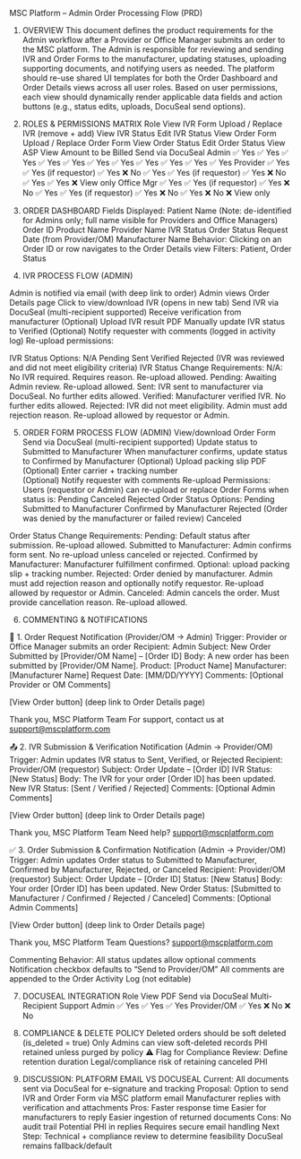 MSC Platform – Admin Order Processing Flow (PRD)

1. OVERVIEW
This document defines the product requirements for the Admin workflow after a Provider or Office Manager submits an order to the MSC platform. The Admin is responsible for reviewing and sending IVR and Order Forms to the manufacturer, updating statuses, uploading supporting documents, and notifying users as needed.
The platform should re-use shared UI templates for both the Order Dashboard and Order Details views across all user roles. Based on user permissions, each view should dynamically render applicable data fields and action buttons (e.g., status edits, uploads, DocuSeal send options).

2. ROLES & PERMISSIONS MATRIX
Role
View IVR Form
Upload / Replace IVR (remove + add)
View IVR Status
Edit IVR Status
View Order Form
Upload / Replace Order Form
View Order Status
Edit Order Status
View ASP
View Amount to be Billed
Send via DocuSeal
Admin
✅ Yes
✅ Yes
✅ Yes
✅ Yes
✅ Yes
✅ Yes
✅ Yes
✅ Yes
✅ Yes
✅ Yes
✅ Yes
Provider
✅ Yes
✅ Yes (if requestor)
✅ Yes
❌ No
✅ Yes
✅ Yes (if requestor)
✅ Yes
❌ No
✅ Yes
✅ Yes
❌ View only
Office Mgr
✅ Yes
✅ Yes (if requestor)
✅ Yes
❌ No
✅ Yes
✅ Yes (if requestor)
✅ Yes
❌ No
✅ Yes
❌ No
❌ View only


3. ORDER DASHBOARD
Fields Displayed:
Patient Name (Note: de-identified for Admins only; full name visible for Providers and Office Managers)
Order ID
Product Name
Provider Name
IVR Status
Order Status
Request Date (from Provider/OM)
Manufacturer Name
Behavior:
Clicking on an Order ID or row navigates to the Order Details view
Filters: Patient, Order Status

4. IVR PROCESS FLOW (ADMIN)

Admin is notified via email (with deep link to order)
Admin views Order Details page
Click to view/download IVR (opens in new tab)
Send IVR via DocuSeal (multi-recipient supported)
Receive verification from manufacturer
(Optional) Upload IVR result PDF
Manually update IVR status to Verified
(Optional) Notify requester with comments (logged in activity log)
Re-upload permissions:


IVR Status Options:
N/A
Pending
Sent
Verified
Rejected (IVR was reviewed and did not meet eligibility criteria)
IVR Status Change Requirements:
N/A: No IVR required. Requires reason. Re-upload allowed.
Pending: Awaiting Admin review. Re-upload allowed.
Sent: IVR sent to manufacturer via DocuSeal. No further edits allowed.
Verified: Manufacturer verified IVR. No further edits allowed.
Rejected: IVR did not meet eligibility. Admin must add rejection reason. Re-upload allowed by requestor or Admin.


5. ORDER FORM PROCESS FLOW (ADMIN)
View/download Order Form
Send via DocuSeal (multi-recipient supported)
Update status to Submitted to Manufacturer
When manufacturer confirms, update status to Confirmed by Manufacturer
(Optional) Upload packing slip PDF
(Optional) Enter carrier + tracking number  
(Optional) Notify requester with comments
Re-upload Permissions:
Users (requestor or Admin) can re-upload or replace Order Forms when status is:
Pending
Canceled
Rejected
Order Status Options:
Pending
Submitted to Manufacturer
Confirmed by Manufacturer
Rejected (Order was denied by the manufacturer or failed review)
Canceled

Order Status Change Requirements:
Pending: Default status after submission. Re-upload allowed.
Submitted to Manufacturer: Admin confirms form sent. No re-upload unless canceled or rejected.
Confirmed by Manufacturer: Manufacturer fulfillment confirmed. Optional: upload packing slip + tracking number.
Rejected: Order denied by manufacturer. Admin must add rejection reason and optionally notify requestor. Re-upload allowed by requestor or Admin.
Canceled: Admin cancels the order. Must provide cancellation reason. Re-upload allowed.


6. COMMENTING & NOTIFICATIONS

📨 1. Order Request Notification (Provider/OM → Admin)
Trigger: Provider or Office Manager submits an order
Recipient: Admin
Subject: New Order Submitted by [Provider/OM Name] – [Order ID]
Body:
A new order has been submitted by [Provider/OM Name].
Product: [Product Name]
Manufacturer: [Manufacturer Name]
Request Date: [MM/DD/YYYY]
Comments: [Optional Provider or OM Comments]

[View Order button] (deep link to Order Details page)

Thank you,
MSC Platform Team
For support, contact us at support@mscplatform.com 

📤 2. IVR Submission & Verification Notification (Admin → Provider/OM)
Trigger: Admin updates IVR status to Sent, Verified, or Rejected
Recipient: Provider/OM (requestor)
Subject: Order Update – [Order ID] IVR Status: [New Status]
Body:
The IVR for your order [Order ID] has been updated.
New IVR Status: [Sent / Verified / Rejected]
Comments: [Optional Admin Comments]

[View Order button] (deep link to Order Details page)

Thank you,
MSC Platform Team
Need help? support@mscplatform.com 

✅ 3. Order Submission & Confirmation Notification (Admin → Provider/OM)
Trigger: Admin updates Order status to Submitted to Manufacturer, Confirmed by Manufacturer, Rejected, or Canceled
Recipient: Provider/OM (requestor)
Subject: Order Update – [Order ID] Status: [New Status]
Body:
Your order [Order ID] has been updated.
New Order Status: [Submitted to Manufacturer / Confirmed / Rejected / Canceled]
Comments: [Optional Admin Comments]

[View Order button] (deep link to Order Details page)

Thank you,
MSC Platform Team
Questions? support@mscplatform.com 

Commenting Behavior:
All status updates allow optional comments
Notification checkbox defaults to “Send to Provider/OM”
All comments are appended to the Order Activity Log (not editable)


7. DOCUSEAL INTEGRATION
Role
View PDF
Send via DocuSeal
Multi-Recipient Support
Admin
✅ Yes
✅ Yes
✅ Yes
Provider/OM
✅ Yes
❌ No
❌ No


8. COMPLIANCE & DELETE POLICY
Deleted orders should be soft deleted (is_deleted = true)
Only Admins can view soft-deleted records
PHI retained unless purged by policy
⚠️ Flag for Compliance Review:
Define retention duration
Legal/compliance risk of retaining canceled PHI

9. DISCUSSION: PLATFORM EMAIL VS DOCUSEAL
Current:
All documents sent via DocuSeal for e-signature and tracking
Proposal:
Option to send IVR and Order Form via MSC platform email
Manufacturer replies with verification and attachments
Pros:
Faster response time
Easier for manufacturers to reply
Easier ingestion of returned documents
Cons:
No audit trail
Potential PHI in replies
Requires secure email handling
Next Step:
Technical + compliance review to determine feasibility
DocuSeal remains fallback/default
